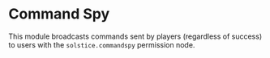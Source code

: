 # Command Spy

This module broadcasts commands sent by players (regardless of success) to users with the `solstice.commandspy` permission node.